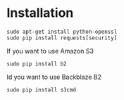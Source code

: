 # Installation

```
sudo apt-get install python-openssl
sudo pip install requests[security]
```

If you want to use Amazon S3  
```
sudo pip install b2
```

Id you want to use Backblaze B2  
```
sudo pip install s3cmd
```
